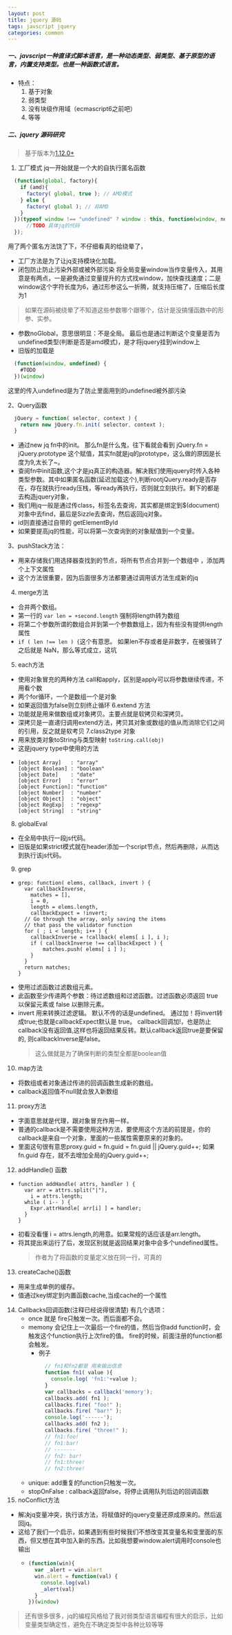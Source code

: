 ```yaml
---
layout: post
title: jquery 源码
tags: javscript jquery
categories: common
---
```


##### 一、javscript一种直译式脚本语言，是一种动态类型、弱类型、基于原型的语言，内置支持类型。也是一种函数式语言。
- 特点：
    1. 基于对象
    2. 弱类型
    3. 没有块级作用域（ecmascript6之前吧）
    4. 等等
##### 二、jquery 源码研究
> 基于版本为[1.12.0+](http://code.jquery.com/jquery-1.12.0.js)
1. 工厂模式
  jq一开始就是一个大的自执行匿名函数
  ```javascript
    (function(global, factory){
      if (amd){
        factory( global, true ); // AMD模式
      } else {
        factory( global ); // 非AMD
      }
    })(typeof window !== "undefined" ? window : this, function(window, noGlobal){
        //TODO 具体jq的代码
    });
  ```
用了两个匿名方法饶了下，不仔细看真的给绕晕了，
- 工厂方法是为了让jq支持模块化加载。
- 闭包防止防止污染外部或被外部污染
  将全局变量window当作变量传入，其用意是有两点，一是避免通过变量提升的方式找window，加快查找速度；二是window这个字符长度为6，通过形参这么一折腾，就支持压缩了，压缩后长度为1

> 如果在源码被绕晕了不知道这些参数哪个跟哪个，估计是没搞懂函数中的形参、实参。
- 参数noGlobal，意思很明显：不是全局。 最后也是通过判断这个变量是否为undefined类型(判断是否是amd模式)，是才将jquery挂到window上
- 旧版的加载是
```javascript
  (function(window, undefined) {
    #TODO
  })(window)
```
这里的传入undefined是为了防止里面用到的undefined被外部污染



2、Query函数
  ```javascript
    jQuery = function( selector, context ) {
      return new jQuery.fn.init( selector, context );
    }
  ```
- 通过new jq fn中的init。 那么fn是什么鬼，往下看就会看到 jQuery.fn = jQuery.prototype 这个赋值，其实fn就是jq的prototype，这么做的原因是长度为9,太长了~。
- 查阅fn中init函数,这个才是jq真正的构造器。解决我们使用jquery时传入各种类型参数。其中如果匿名函数(延迟加载这个),判断rootjQuery.ready是否存在，存在就执行ready压栈，等ready再执行，否则就立刻执行。剩下的都是去构造jquery对象， 
- 我们用jq一般是通过传class，标签名去查询，其实都是绑定到$(document)对象中去find，最后是Sizzle去查询，然后返回jq对象。 
- id则直接通过自带的 getElementById
- 如果要提高jq的性能，可以将第一次查询到的对象赋值到一个变量。

3、pushStack方法：
  - 用来存储我们用选择器查找到的节点，将所有节点合并到一个数组中 ，添加两个上下文属性
  - 这个方法很重要，因为后面很多方法都要通过调用该方法生成新的jq
4. merge方法
  - 合并两个数组。
  - 第一行的 ```var len = +second.length``` 强制将length转为数组
  - 将第二个参数所谓的数组合并到第一个参数数组上，因为有些没有提供length属性
  - ```if ( len !== len ) {```这个有意思。 如果len不存或者是非数字，在被强转了之后就是 NaN，那么等式成立，这坑
5. each方法
  - 使用对象冒充的两种方法 call和apply，区别是apply可以将参数继续传递，不用看个数
  - 两个for循环，一个是数组一个是对象
  - 如果返回值为false则立刻终止循环
6.extend 方法
  - 功能就是用来做数组或对象拷贝。主要点就是软拷贝和深拷贝。
  - 深拷贝是一直递归调用extend方法，拷贝其对象或数组的值从而消除它们之间的引用，反之就是软考贝
7.class2type 对象
  - 用来放类对象toString与类型映射 ```toString.call(obj) ```
  - 这是jquery type中使用的方法
  - ```
    [object Array]   : "array"
    [object Boolean] : "boolean"
    [object Date]    : "date"
    [object Error]   : "error"
    [object Function]: "function"
    [object Number]  : "number"
    [object Object]  : "object"
    [object RegExp]  : "regexp"
    [object String]  : "string"
    ```

8. globalEval
  - 在全局中执行一段js代码。
  - 旧版是如果strict模式就在header添加一个script节点，然后再删除，从而达到执行该js代码。

9. grep
  - ```
    grep: function( elems, callback, invert ) {
      var callbackInverse,
        matches = [],
        i = 0,
        length = elems.length,
        callbackExpect = !invert;
      // Go through the array, only saving the items
      // that pass the validator function
      for ( ; i < length; i++ ) {
        callbackInverse = !callback( elems[ i ], i );
        if ( callbackInverse !== callbackExpect ) {
            matches.push( elems[ i ] );
        }
      }
      return matches;
    }
    ```
  - 使用过滤函数过滤数组元素。
  - 此函数至少传递两个参数：待过滤数组和过滤函数。过滤函数必须返回 true 以保留元素或 false 以删除元素。
  - invert 用来转换过滤逻辑。 默认不传的话是undefined。 通过加！将invert转成true;也就是callbackExpect默认是 true。
    callback回调加!，也是防止callback没有返回值,这样也将返回结果反转。默认callback返回true是要保留的, 则callbackInverse是false。
    > 这么做就是为了确保判断的类型全都是boolean值
10. map方法
  - 将数组或者对象通过传进的回调函数生成新的数组。
  - callback返回值不null就会放入新数组

11. proxy方法
  - 字面意思就是代理，跟对象冒充作用一样。
  - 普通的callback是不需要使用这种方法，要使用这个方法的前提是，你的callback是来自一个对象，里面的一些属性需要原来的对象的。
  - 里面这句很有意思proxy.guid = fn.guid = fn.guid || jQuery.guid++; 如果fn.guid 存在，就不去增加全局的jQuery.guid++;
12. addHandle() 函数
  - ```
    function addHandle( attrs, handler ) {
      var arr = attrs.split("|"),
        i = attrs.length;
      while ( i-- ) {
        Expr.attrHandle[ arr[i] ] = handler;
      }
    }
    ```
  - 初看没看懂 i = attrs.length,的用意。如果常规的话应该是arr.length。
  - 将其提出来运行了后，发现区别就是返回结果对象中会多个undefined属性。
    > 作者为了将函数的变量定义放在同一行，可真的

13. createCache()函数
  - 用来生成单例的缓存。
  - 值通过key绑定到内置函数cache,当成cache的一个属性

14. Callbacks回调函数(注释已经说得很清楚)
  有几个选项：
    - once 就是 fire只触发一次。而后面都不会。
    - memony 会记住上一次最后一个fire的值，然后当你add function时，会触发这个function执行上次fire的值。 fire的时候，前面注册的function都会触发。
      - 例子
          ```javascript
            // fn1和fn2都是 用来输出信息
            function fn1( value ){
              console.log( 'fn1:'+value );
            }
            var callbacks = callback('memory');
            callbacks.add( fn1 );
            callbacks.fire( "foo!" );
            callbacks.fire( "bar!" ); 
            console.log('------');
            callbacks.add( fn2 );
            callbacks.fire( "three!" ); 
            // fn1:foo!
            // fn1:bar!
            // -------
            // fn2: bar!
            // fn1:three!
            // fn2:three!
          ```
    - unique: add重复的function只触发一次。
    - stopOnFalse : callback返回false，将停止调用队列后边的回调函数 
15. noConflict方法
  - 解决jq变量冲突，执行该方法，将赋值好的jquery变量还原成原来的。然后返回jq。
  - 这给了我们一个启示，如果遇到有些时候我们不想改变其变量名和变里面的东西，但又想在其中加入新的东西。比如我想要window.alert调用时console也输出
    - ```javascript
      (function(win){
        var _alert = win.alert
        win.alert = function(val) {
          console.log(val)
          _alert(val)
        }
      })(window)

      ```

> 还有很多很多，jq的编程风格给了我对弱类型语言编程有很大的启示，比如变量类型确定性，避免在不确定类型中各种比较等等


